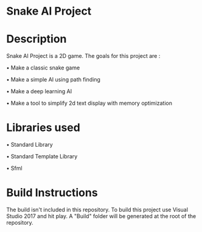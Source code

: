 # Snake AI Project

# Description

Snake AI Project is a 2D game. The goals for this project are :

• Make a classic snake game

• Make a simple AI using path finding

• Make a deep learning AI

• Make a tool to simplify 2d text display with memory optimization

# Libraries used

• Standard Library

• Standard Template Library

• Sfml

# Build Instructions

The build isn't included in this repository. To build this project use Visual Studio 2017 and hit play. A "Build" folder will be generated at the root of the repository.
